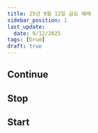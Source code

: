 ```yaml
---
title: 25년 9월 12일 금요 예배
sidebar_position: 1
last_update:
  date: 9/12/2025
tags: [Drum]
draft: true
---
```


## Continue

## Stop

## Start
